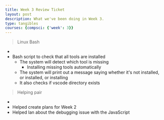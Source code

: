 ```yaml
---
title: Week 3 Review Ticket
layout: post
description: What we've been doing in Week 3.
type: tangibles
courses: {compsci: {'week': 3}}
---
```


> Linux Bash
- 
- Bash script to check that all tools are installed
    - The system will detect which tool is missing
        - Installing missing tools automatically
    - The system will print out a message saying whether it's not installed, or installed, or installing
    - It also checks if vscode directory exists
    
> Helping pair
- 
- Helped create plans for Week 2
- Helped Ian about the debugging issue with the JavaScript
